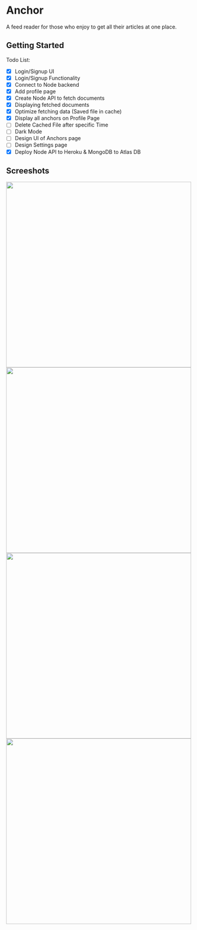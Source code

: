 # Anchor

A feed reader for those who enjoy to get all their articles at one place.

## Getting Started

Todo List:

- [x] Login/Signup UI
- [x] Login/Signup Functionality
- [x] Connect to Node backend
- [x] Add profile page
- [x] Create Node API to fetch documents
- [x] Displaying fetched documents
- [x] Optimize fetching data (Saved file in cache)
- [x] Display all anchors on Profile Page
- [ ] Delete Cached File after specific Time
- [ ] Dark Mode
- [ ] Design UI of Anchors page
- [ ] Design Settings page
- [x] Deploy Node API to Heroku & MongoDB to Atlas DB

## Screeshots

<img src="https://drive.google.com/uc?export=view&id=1SAgSfNTaFgjs5Y_4tAyiD7egnQAiXcf_" height="500"> <img src="https://drive.google.com/uc?export=view&id=156PbboYK4rXX72nstusImp20J5Bw_YVb" height="500">
<img src="https://drive.google.com/uc?export=view&id=1Fr-2zPyadsmgMJpo0uO1RepbkjHmZpaC" height="500"> <img src="https://drive.google.com/uc?export=view&id=15-cnulrmXrCSP5NQk4pcFynplsVK-rde" height="500">
